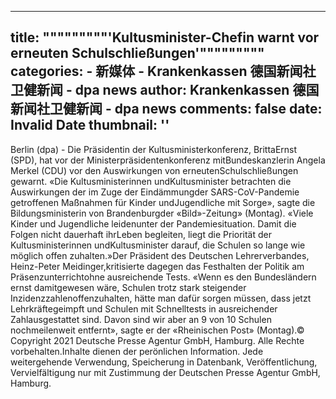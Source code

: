 
---
title: """""""""'Kultusminister-Chefin warnt vor erneuten Schulschließungen'"""""""""
categories: 
    - 新媒体
    - Krankenkassen 德国新闻社卫健新闻 - dpa news
author: Krankenkassen 德国新闻社卫健新闻 - dpa news
comments: false
date: Invalid Date
thumbnail: ''
---

<div>   
Berlin (dpa) - Die Präsidentin der Kultusministerkonferenz, BrittaErnst (SPD), hat vor der Ministerpräsidentenkonferenz mitBundeskanzlerin Angela Merkel (CDU) vor den Auswirkungen von erneutenSchulschließungen gewarnt. «Die Kultusministerinnen undKultusminister betrachten die Auswirkungen der im Zuge der Eindämmungder SARS-CoV-Pandemie getroffenen Maßnahmen für Kinder undJugendliche mit Sorge», sagte die Bildungsministerin von Brandenburgder «Bild»-Zeitung» (Montag). «Viele Kinder und Jugendliche leidenunter der Pandemiesituation. Damit die Folgen nicht dauerhaft ihrLeben begleiten, liegt die Priorität der Kultusministerinnen undKultusminister darauf, die Schulen so lange wie möglich offen zuhalten.»Der Präsident des Deutschen Lehrerverbandes, Heinz-Peter Meidinger,kritisierte dagegen das Festhalten der Politik am Präsenzunterrichtohne ausreichende Tests. «Wenn es den Bundesländern ernst damitgewesen wäre, Schulen trotz stark steigender Inzidenzzahlenoffenzuhalten, hätte man dafür sorgen müssen, dass jetzt Lehrkräftegeimpft und Schulen mit Schnelltests in ausreichender Zahlausgestattet sind. Davon sind wir aber an 9 von 10 Schulen nochmeilenweit entfernt», sagte er der «Rheinischen Post» (Montag).© Copyright 2021 Deutsche Presse Agentur GmbH, Hamburg. Alle Rechte vorbehalten.Inhalte dienen der perönlichen Information. Jede weitergehende Verwendung, Speicherung in Datenbank, Veröffentlichung, Vervielfältigung nur mit Zustimmung der Deutschen Presse Agentur GmbH, Hamburg.  
</div>
            